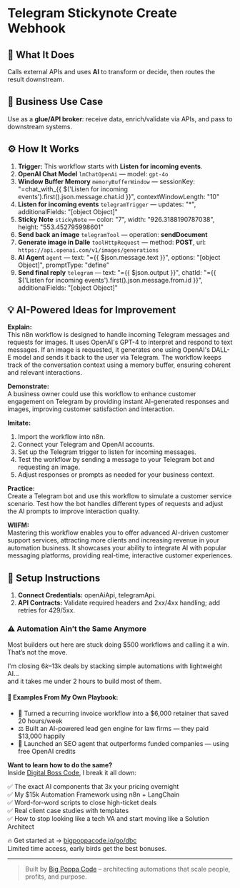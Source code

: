 # Telegram Stickynote Create Webhook
## 🚀 What It Does
Calls external APIs and uses **AI** to transform or decide, then routes the result downstream.

## 💼 Business Use Case
Use as a **glue/API broker**: receive data, enrich/validate via APIs, and pass to downstream systems.

## ⚙️ How It Works
1. **Trigger:** This workflow starts with **Listen for incoming events**.
2. **OpenAI Chat Model** `lmChatOpenAi` — model: `gpt-4o`
3. **Window Buffer Memory** `memoryBufferWindow` — sessionKey: "=chat_with_{{ $('Listen for incoming events').first().json.message.chat.id }}", contextWindowLength: "10"
4. **Listen for incoming events** `telegramTrigger` — updates: "*", additionalFields: "[object Object]"
5. **Sticky Note** `stickyNote` — color: "7", width: "926.3188190787038", height: "553.452795998601"
6. **Send back an image** `telegramTool` — operation: **sendDocument**
7. **Generate image in Dalle** `toolHttpRequest` — method: **POST**, url: `https://api.openai.com/v1/images/generations`
8. **AI Agent** `agent` — text: "={{ $json.message.text }}", options: "[object Object]", promptType: "define"
9. **Send final reply** `telegram` — text: "={{ $json.output }}", chatId: "={{ $('Listen for incoming events').first().json.message.from.id }}", additionalFields: "[object Object]"

## 💡 AI-Powered Ideas for Improvement
**Explain:**  
This n8n workflow is designed to handle incoming Telegram messages and requests for images. It uses OpenAI's GPT-4 to interpret and respond to text messages. If an image is requested, it generates one using OpenAI's DALL-E model and sends it back to the user via Telegram. The workflow keeps track of the conversation context using a memory buffer, ensuring coherent and relevant interactions.

**Demonstrate:**  
A business owner could use this workflow to enhance customer engagement on Telegram by providing instant AI-generated responses and images, improving customer satisfaction and interaction.

**Imitate:**  
1. Import the workflow into n8n.  
2. Connect your Telegram and OpenAI accounts.  
3. Set up the Telegram trigger to listen for incoming messages.  
4. Test the workflow by sending a message to your Telegram bot and requesting an image.  
5. Adjust responses or prompts as needed for your business context.

**Practice:**  
Create a Telegram bot and use this workflow to simulate a customer service scenario. Test how the bot handles different types of requests and adjust the AI prompts to improve interaction quality.

**WIIFM:**  
Mastering this workflow enables you to offer advanced AI-driven customer support services, attracting more clients and increasing revenue in your automation business. It showcases your ability to integrate AI with popular messaging platforms, providing real-time, interactive customer experiences.

## 🔧 Setup Instructions
1. **Connect Credentials:** openAiApi, telegramApi.
2. **API Contracts:** Validate required headers and 2xx/4xx handling; add retries for 429/5xx.

### ⚠️ Automation Ain’t the Same Anymore

Most builders out here are stuck doing $500 workflows and calling it a win.  
That’s not the move.  

I'm closing $6k–$13k deals by stacking simple automations with lightweight AI...  
and it takes me under 2 hours to build most of them.

#### 🧠 Examples From My Own Playbook:
- 🔁 Turned a recurring invoice workflow into a $6,000 retainer that saved 20 hours/week  
- ⚖️ Built an AI-powered lead gen engine for law firms — they paid $13,000 happily  
- 🚀 Launched an SEO agent that outperforms funded companies — using free OpenAI credits  

**Want to learn how to do the same?**  
Inside [Digital Boss Code](https://bigpoppacode.io/go/dbc), I break it all down:

✅ The exact AI components that 3x your pricing overnight  
✅ My $15k Automation Framework using n8n + LangChain  
✅ Word-for-word scripts to close high-ticket deals  
✅ Real client case studies with templates  
✅ How to stop looking like a tech VA and start moving like a Solution Architect  

🔥 Get started at → [bigpoppacode.io/go/dbc](https://bigpoppacode.io/go/dbc)  
Limited time access, early birds get the best bonuses.

---
> Built by [Big Poppa Code](https://bigpoppacode.io) – architecting automations that scale people, profits, and purpose.
